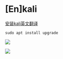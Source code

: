 # \[En]kali

[安装kali英文翻译](安装kali英文翻译_ajscZMau61a3Du5dVYpZzX.md "安装kali英文翻译")



`sudo apt install upgrade`

![](../image/image_lNqb3ynQ8N.png)

![](../image/image_Y2qCz56Yjn.png)

